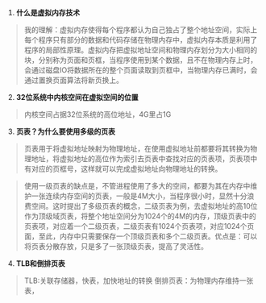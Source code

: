 1. **什么是虚拟内存技术**
> 我的理解：虚拟内存使得每个程序都认为自己独占了整个地址空间，实际上每个程序只有部分的数据和代码存储在物理内存中，虚拟内存本质是利用了程序的局部性原理。虚拟内存把虚拟地址空间和物理内存划分为大小相同的块，分别称为页面和页框，当程序使用到某个数据，且不在物理内存上时，会通过磁盘IO将数据所在的整个页面读取到页框中，当物理内存已满时，会通过置换页面算法将新页换上。
2. **32位系统中内核空间在虚拟空间的位置**
> 内核空间占据32位系统的高位地址，4G里占1G
3. **页表？为什么要使用多级的页表**
> 页表用于将虚拟地址映射为物理地址，在使用虚拟地址前都要将其转换为物理地址，将虚拟地址的高位作为索引去页表中查找对应的页表项，页表项中有对应的页框号，这样就可以完成虚拟地址向物理地址的转换。

> 使用一级页表的缺点是，不管进程使用了多大的空间，都要为其在内存中维护一张连续内存空间的页表，一般是4M大小，当程序很小时，显然十分浪费空间。这时提出了多级页表的概念，二级页表为例，去虚拟地址的高10位作为顶级域页表，将整个地址空间分为1024个的4M的内存，顶级页表中的页表项，对应着一个二级页表，二级页表有1024个页表项，对应1024个页面，至此，内存中只需要保存一个顶级页表和多个二级页表。优点是：可以将页表分散存放，只是多了一张顶级页表，提高了灵活性。

4. **TLB和倒排页表**
>   TLB:关联存储器，快表，加快地址的转换
>   倒排页表：为物理内存维持一张表，
